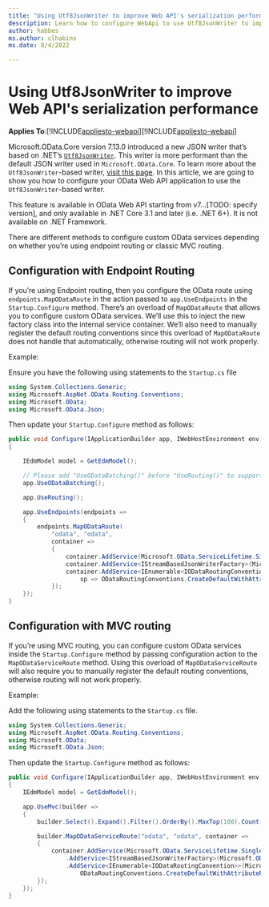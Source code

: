 ```yaml
---
title: "Using Utf8JsonWriter to improve Web API's serialization performance"
description: Learn how to configure WebApi to use Utf8JsonWriter to improve serialization performance. 
author: habbes
ms.author: clhabins
ms.date: 8/4/2022

---
```


# Using Utf8JsonWriter to improve Web API's serialization performance

**Applies To**:[!INCLUDE[appliesto-webapi](../includes/appliesto-webapi-v7.md)][!INCLUDE[appliesto-webapi](../includes/appliesto-webapi-v7.md)]

Microsoft.OData.Core version 7.13.0 introduced a new JSON writer that’s based on .NET’s [`Utf8JsonWriter`](/dotnet/api/system.text.json.utf8jsonwriter). This writer is more performant than the default JSON writer used in `Microsoft.OData.Core`. To learn more about the `Utf8JsonWriter`-based writer, [visit this page](/odata/odatalib/using-utf8jsonwriter-for-better-performance). In this article, we are going to show you how to configure your OData Web API application to use the `Utf8JsonWriter`-based writer.

This feature is available in OData Web API starting from v7...[TODO: specify version], and only available in .NET Core 3.1 and later (i.e. .NET 6+). It is not available on .NET Framework.

There are different methods to configure custom OData services depending on whether you’re using endpoint routing or classic MVC routing.

## Configuration with Endpoint Routing

If you’re using Endpoint routing, then you configure the OData route using `endpoints.MapODataRoute` in the action passed to `app.UseEndpoints` in the `Startup.Configure` method. There’s an overload of `MapODataRoute` that allows you to configure custom OData services. We’ll use this to inject the new factory class into the internal service container. We’ll also need to manually register the default routing conventions since this overload of `MapODataRoute` does not handle that automatically, otherwise routing will not work properly.

Example:

Ensure you have the following using statements to the `Startup.cs` file

```c#
using System.Collections.Generic;
using Microsoft.AspNet.OData.Routing.Conventions;
using Microsoft.OData;
using Microsoft.OData.Json;
```

Then update your `Startup.Configure` method as follows:

```c#
public void Configure(IApplicationBuilder app, IWebHostEnvironment env)
{

    IEdmModel model = GetEdmModel();

    // Please add "UseODataBatching()" before "UseRouting()" to support OData $batch.
    app.UseODataBatching();

    app.UseRouting();

    app.UseEndpoints(endpoints =>
    {
        endpoints.MapODataRoute(
            "odata", "odata",
            container =>
            {
                container.AddService(Microsoft.OData.ServiceLifetime.Singleton, sp => model);
                container.AddService<IStreamBasedJsonWriterFactory>(Microsoft.OData.ServiceLifetime.Singleton, sp => DefaultStreamBasedJsonWriterFactory.Default);
                container.AddService<IEnumerable<IODataRoutingConvention>>(Microsoft.OData.ServiceLifetime.Singleton,
                    sp => ODataRoutingConventions.CreateDefaultWithAttributeRouting("nullPrefix", endpoints.ServiceProvider));
            });
    });
}
```

## Configuration with MVC routing

If you’re using MVC routing, you can configure custom OData services inside the `Startup.Configure` method by passing configuration action to the `MapODataServiceRoute` method. Using this overload of `MapODataServiceRoute` will also require you to manually register the default routing conventions, otherwise routing will not work properly.

Example:

Add the following using statements to the `Startup.cs` file.

```c#
using System.Collections.Generic;
using Microsoft.AspNet.OData.Routing.Conventions;
using Microsoft.OData;
using Microsoft.OData.Json;
```

Then update the `Startup.Configure` method as follows:

```c#
public void Configure(IApplicationBuilder app, IWebHostEnvironment env)
{
    IEdmModel model = GetEdmModel();

    app.UseMvc(builder =>
    {
        builder.Select().Expand().Filter().OrderBy().MaxTop(100).Count();

        builder.MapODataServiceRoute("odata", "odata", container =>
        {
            container.AddService(Microsoft.OData.ServiceLifetime.Singleton, sp => model)
                .AddService<IStreamBasedJsonWriterFactory>(Microsoft.OData.ServiceLifetime.Singleton, sp => DefaultStreamBasedJsonWriterFactory.Default)
                .AddService<IEnumerable<IODataRoutingConvention>>(Microsoft.OData.ServiceLifetime.Singleton, sp =>
                    ODataRoutingConventions.CreateDefaultWithAttributeRouting("odata", builder));
        });
    });
}

```

